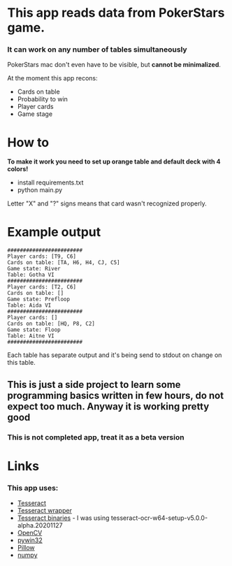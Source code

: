 # This app reads data from PokerStars game.
### It can work on any number of tables simultaneously

PokerStars mac don't even have to be visible, but **cannot be minimalized**.

At the moment this app recons:
* Cards on table
* Probability to win
* Player cards
* Game stage

# How to
**To make it work you need to set up orange table and default deck with 4 colors!**
* install requirements.txt
* python main.py

Letter "X" and "?" signs means that card wasn't recognized properly.

# Example output
```
########################
Player cards: [T9, C6]
Cards on table: [TA, H6, H4, CJ, C5]
Game state: River
Table: Gotha VI
########################
Player cards: [T2, C6]
Cards on table: []
Game state: Prefloop
Table: Aida VI
########################
Player cards: []
Cards on table: [HQ, P8, C2]
Game state: Floop
Table: Aitne VI
########################
```
Each table has separate output and it's being send to stdout on change on this table. 

## This is just a side project to learn some programming basics written in few hours, do not expect too much. Anyway it is working pretty good
### This is not completed app, treat it as a beta version 
 

# Links

### This app uses:
* [Tesseract](https://github.com/tesseract-ocr/tesseract)
* [Tesseract wrapper](https://pypi.org/project/pytesseract/)
* [Tesseract binaries](https://github.com/UB-Mannheim/tesseract/wiki) - I was using tesseract-ocr-w64-setup-v5.0.0-alpha.20201127
* [OpenCV](https://github.com/opencv/opencv-python)
* [pywin32](https://github.com/mhammond/pywin32)
* [Pillow](https://pillow.readthedocs.io/en/stable/)
* [numpy](https://numpy.org/)
